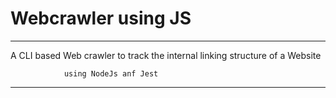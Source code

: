 # Webcrawler using JS
---

A CLI based Web crawler to track the internal linking structure of a Website

                using NodeJs anf Jest

---
